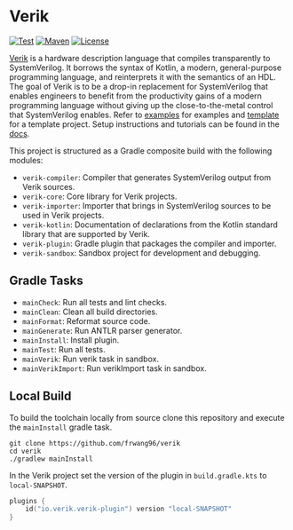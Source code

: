 # Verik

[![Test](https://github.com/frwang96/verik/actions/workflows/Sanity.yml/badge.svg)](
https://github.com/frwang96/verik)
[![Maven](https://maven-badges.herokuapp.com/maven-central/io.verik/verik-core/badge.svg?style=flat)](
https://search.maven.org/search?q=io.verik)
[![License](https://img.shields.io/badge/License-Apache%202.0-blue.svg)](
https://opensource.org/licenses/Apache-2.0)


[Verik](https://verik.io) is a hardware description language that compiles transparently to SystemVerilog. It
borrows the syntax of Kotlin, a modern, general-purpose programming language, and reinterprets it with the semantics of
an HDL. The goal of Verik is to be a drop-in replacement for SystemVerilog that enables engineers to benefit from the
productivity gains of a modern programming language without giving up the close-to-the-metal control that SystemVerilog
enables. Refer to [examples](https://github.com/frwang96/verik-examples) for examples and
[template](https://github.com/frwang96/verik-template) for a template project. Setup instructions and tutorials can
be found in the [docs](https://verik.io/docs/overview).

This project is structured as a Gradle composite build with the following modules:

- `verik-compiler`: Compiler that generates SystemVerilog output from Verik sources.
- `verik-core`: Core library for Verik projects.
- `verik-importer`: Importer that brings in SystemVerilog sources to be used in Verik projects.
- `verik-kotlin`: Documentation of declarations from the Kotlin standard library that are supported by Verik.
- `verik-plugin`: Gradle plugin that packages the compiler and importer.
- `verik-sandbox`: Sandbox project for development and debugging.

## Gradle Tasks

- `mainCheck`: Run all tests and lint checks.
- `mainClean`: Clean all build directories.
- `mainFormat`: Reformat source code.
- `mainGenerate`: Run ANTLR parser generator.
- `mainInstall`: Install plugin.
- `mainTest`: Run all tests.
- `mainVerik`: Run verik task in sandbox.
- `mainVerikImport`: Run verikImport task in sandbox.

## Local Build

To build the toolchain locally from source clone this repository and execute the `mainInstall` gradle task.

```
git clone https://github.com/frwang96/verik
cd verik
./gradlew mainInstall
```

In the Verik project set the version of the plugin in `build.gradle.kts` to `local-SNAPSHOT`.

```kotlin
plugins {
    id("io.verik.verik-plugin") version "local-SNAPSHOT"
}
```
